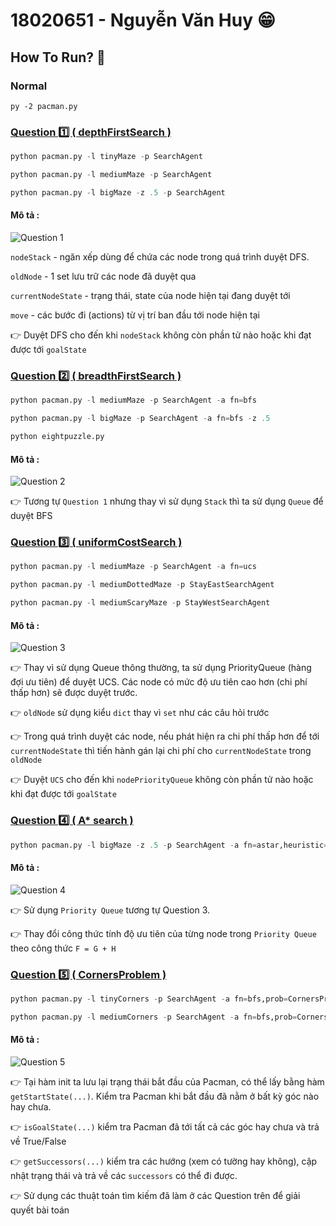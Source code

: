 # 18020651 - Nguyễn Văn Huy 😁

## **How To Run? 🤔**

### Normal

```
py -2 pacman.py
```

### [**Question 1️⃣ ( depthFirstSearch )**](https://github.com/NoCtrlZ1110/Pacman-Search/issues/1)

```python
python pacman.py -l tinyMaze -p SearchAgent
```

```python
python pacman.py -l mediumMaze -p SearchAgent
```

```python
python pacman.py -l bigMaze -z .5 -p SearchAgent
```

#### Mô tả :

![Question 1](./done/question1.png)

`nodeStack` - ngăn xếp dùng để chứa các node trong quá trình duyệt DFS.

`oldNode` - 1 set lưu trữ các node đã duyệt qua

`currentNodeState` - trạng thái, state của node hiện tại đang duyệt tới

`move` - các bước đi (actions) từ vị trí ban đầu tới node hiện tại

👉 Duyệt DFS cho đến khi `nodeStack` không còn phần tử nào hoặc khi đạt được tới `goalState`

### [**Question 2️⃣ ( breadthFirstSearch )**](https://github.com/NoCtrlZ1110/Pacman-Search/issues/2)

```python
python pacman.py -l mediumMaze -p SearchAgent -a fn=bfs
```

```python
python pacman.py -l bigMaze -p SearchAgent -a fn=bfs -z .5
```

```python
python eightpuzzle.py
```

#### Mô tả :

![Question 2](./done/question2.png)

👉 Tương tự `Question 1` nhưng thay vì sử dụng `Stack` thì ta sử dụng `Queue` để duyệt BFS

### [**Question 3️⃣ ( uniformCostSearch )**](https://github.com/NoCtrlZ1110/Pacman-Search/issues/3)

```python
python pacman.py -l mediumMaze -p SearchAgent -a fn=ucs
```

```python
python pacman.py -l mediumDottedMaze -p StayEastSearchAgent
```

```python
python pacman.py -l mediumScaryMaze -p StayWestSearchAgent
```

#### Mô tả :

![Question 3](./done/question3.png)

👉 Thay vì sử dụng Queue thông thường, ta sử dụng PriorityQueue (hàng đợi ưu tiên) để duyệt UCS. Các node có mức độ ưu tiên cao hơn (chi phí thấp hơn) sẽ được duyệt trước.

👉 `oldNode` sử dụng kiểu `dict` thay vì `set` như các câu hỏi trước

👉 Trong quá trình duyệt các node, nếu phát hiện ra chi phí thấp hơn để tới `currentNodeState` thì tiến hành gán lại chi phí cho `currentNodeState` trong `oldNode`

👉 Duyệt `UCS` cho đến khi `nodePriorityQueue` không còn phần tử nào hoặc khi đạt được tới `goalState`

### [**Question 4️⃣ ( A\* search )**](https://github.com/NoCtrlZ1110/Pacman-Search/issues/4)

```python
python pacman.py -l bigMaze -z .5 -p SearchAgent -a fn=astar,heuristic=manhattanHeuristic
```

#### Mô tả :

![Question 4](./done/question4.png)

👉 Sử dụng `Priority Queue` tương tự Question 3.

👉 Thay đổi công thức tính độ ưu tiên của từng node trong `Priority Queue` theo công thức `F = G + H`

### [**Question 5️⃣ ( CornersProblem )**](https://github.com/NoCtrlZ1110/Pacman-Search/issues/5)

```python
python pacman.py -l tinyCorners -p SearchAgent -a fn=bfs,prob=CornersProblem
```

```python
python pacman.py -l mediumCorners -p SearchAgent -a fn=bfs,prob=CornersProblem
```

#### Mô tả :

![Question 5](./done/question5.png)

👉 Tại hàm init ta lưu lại trạng thái bắt đầu của Pacman, có thể lấy bằng hàm `getStartState(...)`.
Kiểm tra Pacman khi bắt đầu đã nằm ở bất kỳ góc nào hay chưa.

👉 `isGoalState(...)` kiểm tra Pacman đã tới tất cả các góc hay chưa và trả về True/False

👉 `getSuccessors(...)` kiểm tra các hướng (xem có tường hay không), cập nhật trạng thái và trả về các `successors` có thể đi được.

👉 Sử dụng các thuật toán tìm kiếm đã làm ở các Question trên để giải quyết bài toán